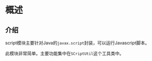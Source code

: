 概述
===

## 介绍

script模块主要针对Java的`javax.script`封装，可以运行Javascript脚本。

此模块非常简单。主要功能集中在`SCriptUtil`这个工具类中。

